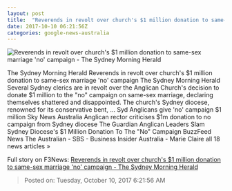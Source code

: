 ```yaml
---
layout: post
title:  "Reverends in revolt over church's $1 million donation to same-sex marriage 'no' campaign - The Sydney Morning Herald"
date: 2017-10-10 06:21:56Z
categories: google-news-australia
---
```


![Reverends in revolt over church's $1 million donation to same-sex marriage 'no' campaign - The Sydney Morning Herald](http://www.smh.com.au/content/dam/images/g/y/y/2/e/m/image.related.socialLead.620x349.gyxt6v.png/1507616481457.jpg)

The Sydney Morning Herald Reverends in revolt over church's $1 million donation to same-sex marriage 'no' campaign The Sydney Morning Herald Several Sydney clerics are in revolt over the Anglican Church's decision to donate $1 million to the "no" campaign on same-sex marriage, declaring themselves shattered and disappointed. The church's Sydney diocese, renowned for its conservative bent, ... Syd Anglicans give 'no' campaign $1 million Sky News Australia Anglican rector criticises $1m donation to no campaign from Sydney diocese The Guardian Anglican Leaders Slam Sydney Diocese's $1 Million Donation To The "No" Campaign BuzzFeed News The Australian - SBS - Business Insider Australia - Marie Claire all 18 news articles »


Full story on F3News: [Reverends in revolt over church's $1 million donation to same-sex marriage 'no' campaign - The Sydney Morning Herald](http://www.f3nws.com/n/aHzmYH)

> Posted on: Tuesday, October 10, 2017 6:21:56 AM
